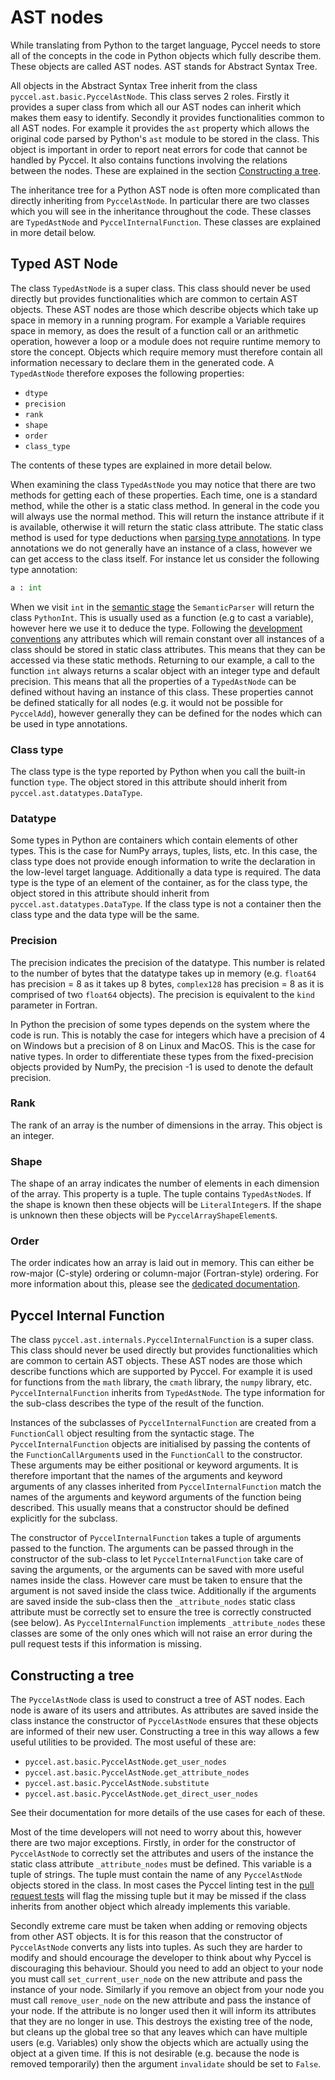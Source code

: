 # AST nodes

While translating from Python to the target language, Pyccel needs to store all of the concepts in the code in Python objects which fully describe them. These objects are called AST nodes. AST stands for Abstract Syntax Tree.

All objects in the Abstract Syntax Tree inherit from the class `pyccel.ast.basic.PyccelAstNode`. This class serves 2 roles. Firstly it provides a super class from which all our AST nodes can inherit which makes them easy to identify. Secondly it provides functionalities common to all AST nodes. For example it provides the `ast` property which allows the original code parsed by Python's `ast` module to be stored in the class. This object is important in order to report neat errors for code that cannot be handled by Pyccel. It also contains functions involving the relations between the nodes. These are explained in the section [Constructing a tree](#Constructing-a-tree).

The inheritance tree for a Python AST node is often more complicated than directly inheriting from `PyccelAstNode`. In particular there are two classes which you will see in the inheritance throughout the code. These classes are `TypedAstNode` and `PyccelInternalFunction`. These classes are explained in more detail below.

## Typed AST Node

The class `TypedAstNode` is a super class. This class should never be used directly but provides functionalities which are common to certain AST objects. These AST nodes are those which describe objects which take up space in memory in a running program. For example a Variable requires space in memory, as does the result of a function call or an arithmetic operation, however a loop or a module does not require runtime memory to store the concept. Objects which require memory must therefore contain all information necessary to declare them in the generated code. A `TypedAstNode` therefore exposes the following properties:
-   `dtype`
-   `precision`
-   `rank`
-   `shape`
-   `order`
-   `class_type`

The contents of these types are explained in more detail below.

When examining the class `TypedAstNode` you may notice that there are two methods for getting each of these properties. Each time, one is a standard method, while the other is a static class method. In general in the code you will always use the normal method. This will return the instance attribute if it is available, otherwise it will return the static class attribute. The static class method is used for type deductions when [parsing type annotations](./type_inference.md). In type annotations we do not generally have an instance of a class, however we can get access to the class itself. For instance let us consider the following type annotation:
```python
a : int
```
When we visit `int` in the [semantic stage](./semantic_stage.md) the `SemanticParser` will return the class `PythonInt`. This is usually used as a function (e.g to cast a variable), however here we use it to deduce the type. Following the [development conventions](./development_conventions.md#Class-variables-vs.-Instance-variables) any attributes which will remain constant over all instances of a class should be stored in static class attributes. This means that they can be accessed via these static methods. Returning to our example, a call to the function `int` always returns a scalar object with an integer type and default precision. This means that all the properties of a `TypedAstNode` can be defined without having an instance of this class. These properties cannot be defined statically for all nodes (e.g. it would not be possible for `PyccelAdd`), however generally they can be defined for the nodes which can be used in type annotations.

### Class type

The class type is the type reported by Python when you call the built-in function `type`. The object stored in this attribute should inherit from `pyccel.ast.datatypes.DataType`.

### Datatype

Some types in Python are containers which contain elements of other types. This is the case for NumPy arrays, tuples, lists, etc. In this case, the class type does not provide enough information to write the declaration in the low-level target language. Additionally a data type is required. The data type is the type of an element of the container, as for the class type, the object stored in this attribute should inherit from `pyccel.ast.datatypes.DataType`. If the class type is not a container then the class type and the data type will be the same.

### Precision

The precision indicates the precision of the datatype. This number is related to the number of bytes that the datatype takes up in memory (e.g. `float64` has precision = 8 as it takes up 8 bytes, `complex128` has precision = 8 as it is comprised of two `float64` objects). The precision is equivalent to the `kind` parameter in Fortran.

In Python the precision of some types depends on the system where the code is run. This is notably the case for integers which have a precision of 4 on Windows but a precision of 8 on Linux and MacOS. This is the case for native types. In order to differentiate these types from the fixed-precision objects provided by NumPy, the precision -1 is used to denote the default precision.

### Rank

The rank of an array is the number of dimensions in the array. This object is an integer.

### Shape

The shape of an array indicates the number of elements in each dimension of the array. This property is a tuple. The tuple contains `TypedAstNode`s. If the shape is known then these objects will be `LiteralInteger`s. If the shape is unknown then these objects will be `PyccelArrayShapeElement`s.

### Order

The order indicates how an array is laid out in memory. This can either be row-major (C-style) ordering or column-major (Fortran-style) ordering. For more information about this, please see the [dedicated documentation](./order_docs.md).

## Pyccel Internal Function

The class `pyccel.ast.internals.PyccelInternalFunction` is a super class. This class should never be used directly but provides functionalities which are common to certain AST objects. These AST nodes are those which describe functions which are supported by Pyccel. For example it is used for functions from the `math` library, the `cmath` library, the `numpy` library, etc. `PyccelInternalFunction` inherits from `TypedAstNode`. The type information for the sub-class describes the type of the result of the function.

Instances of the subclasses of `PyccelInternalFunction` are created from a `FunctionCall` object resulting from the syntactic stage. The `PyccelInternalFunction` objects are initialised by passing the contents of the `FunctionCallArgument`s used in the `FunctionCall` to the constructor. These arguments may be either positional or keyword arguments. It is therefore important that the names of the arguments and keyword arguments of any classes inherited from `PyccelInternalFunction` match the names of the arguments and keyword arguments of the function being described. This usually means that a constructor should be defined explicitly for the subclass.

The constructor of `PyccelInternalFunction` takes a tuple of arguments passed to the function. The arguments can be passed through in the constructor of the sub-class to let `PyccelInternalFunction` take care of saving the arguments, or the arguments can be saved with more useful names inside the class. However care must be taken to ensure that the argument is not saved inside the class twice. Additionally if the arguments are saved inside the sub-class then the `_attribute_nodes` static class attribute must be correctly set to ensure the tree is correctly constructed (see below). As `PyccelInternalFunction` implements `_attribute_nodes` these classes are some of the only ones which will not raise an error during the pull request tests if this information is missing.

## Constructing a tree

The `PyccelAstNode` class is used to construct a tree of AST nodes. Each node is aware of its users and attributes. As attributes are saved inside the class instance the constructor of `PyccelAstNode` ensures that these objects are informed of their new user. Constructing a tree in this way allows a few useful utilities to be provided. The most useful of these are:
-   `pyccel.ast.basic.PyccelAstNode.get_user_nodes`
-   `pyccel.ast.basic.PyccelAstNode.get_attribute_nodes`
-   `pyccel.ast.basic.PyccelAstNode.substitute`
-   `pyccel.ast.basic.PyccelAstNode.get_direct_user_nodes`

See their documentation for more details of the use cases for each of these.

Most of the time developers will not need to worry about this, however there are two major exceptions. Firstly, in order for the constructor of `PyccelAstNode` to correctly set the attributes and users of the instance the static class attribute `_attribute_nodes` must be defined. This variable is a tuple of strings. The tuple must contain the name of any `PyccelAstNode` objects stored in the class. In most cases the Pyccel linting test in the [pull request tests](./review_process.md) will flag the missing tuple but it may be missed if the class inherits from another object which already implements this variable.

Secondly extreme care must be taken when adding or removing objects from other AST objects. It is for this reason that the constructor of `PyccelAstNode` converts any lists into tuples. As such they are harder to modify and should encourage the developer to think about why Pyccel is discouraging this behaviour. Should you need to add an object to your node you must call `set_current_user_node` on the new attribute and pass the instance of your node. Similarly if you remove an object from your node you must call `remove_user_node` on the new attribute and pass the instance of your node. If the attribute is no longer used then it will inform its attributes that they are no longer in use. This destroys the existing tree of the node, but cleans up the global tree so that any leaves which can have multiple users (e.g. Variables) only show the objects which are actually using the object at a given time. If this is not desirable (e.g. because the node is removed temporarily) then the argument `invalidate` should be set to `False`.
